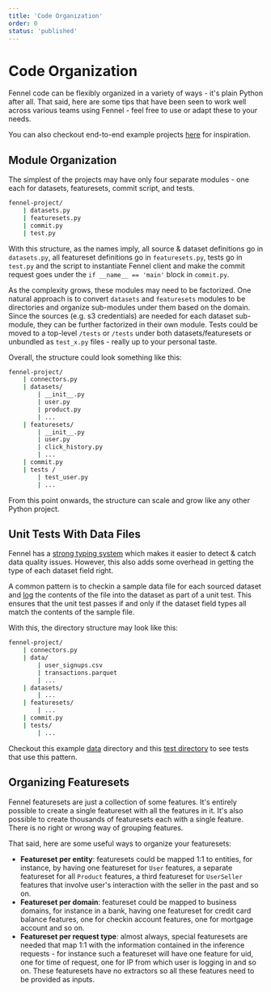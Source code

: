```yaml
---
title: 'Code Organization'
order: 0
status: 'published'
---
```


# Code Organization

Fennel code can be flexibly organized in a variety of ways - it's plain Python
after all. That said, here are some tips that have been seen to work well across
various teams using Fennel - feel free to use or adapt these to your needs.

You can also checkout end-to-end example projects [here](https://github.com/fennel-ai/client/tree/main/examples) for inspiration.

## Module Organization
The simplest of the projects may have only four separate modules - one each for 
datasets, featuresets, commit script, and tests.
```bash
fennel-project/
    | datasets.py
    | featuresets.py
    | commit.py
    | test.py
```
With this structure, as the names imply, all source & dataset definitions go 
in `datasets.py`, all featureset definitions go in `featuresets.py`, tests go in 
`test.py` and the script to instantiate Fennel client and make the commit request 
goes under the `if __name__ == 'main'` block in `commit.py`.

As the complexity grows, these modules may need to be factorized. One natural 
approach is to convert `datasets` and `featuresets` modules to be directories 
and organize sub-modules under them based on the domain. Since the sources 
(e.g. s3 credentials) are needed for each dataset sub-module, they can be further
factorized in their own module. Tests could be moved to a top-level `/tests`
or `/tests` under both datasets/featuresets or unbundled as `test_x.py` files -
really up to your personal taste.

Overall, the structure could look something like this:

```bash
fennel-project/
    | connectors.py
    | datasets/
        | __init__.py
        | user.py
        | product.py
        | ...
    | featuresets/
        | __init__.py
        | user.py
        | click_history.py
        | ...
    | commit.py
    | tests / 
        | test_user.py
        | ...
```

From this point onwards, the structure can scale and grow like any other Python
project.

## Unit Tests With Data Files
Fennel has a [strong typing system](/api-reference/data-types) which makes it 
easier to detect & catch data quality issues. However, this also adds some
overhead in getting the type of each dataset field right.

A common pattern is to checkin a sample data file for each sourced dataset and 
[log](/api-reference/client/log) the contents of the file into the dataset as 
part of a unit test. This ensures that the unit test passes if and only if the
dataset field types all match the contents of the sample file.

With this, the directory structure may look like this:
```bash highlight="3-6"
fennel-project/
    | connectors.py
    | data/ 
        | user_signups.csv
        | transactions.parquet
        | ...
    | datasets/
        | ...
    | featuresets/
        | ...
    | commit.py
    | tests/ 
        | ...

```
Checkout this example [data](https://github.com/fennel-ai/client/tree/main/examples/fraud/data) 
directory and this [test directory](https://github.com/fennel-ai/client/tree/main/examples/fraud/tests) 
to see tests that use this pattern.

## Organizing Featuresets

Fennel featuresets are just a collection of some features. It's entirely possible 
to create a single featureset with all the features in it. It's also possible
to create thousands of featuresets each with a single feature. There is no right
or wrong way of grouping features. 

That said, here are some useful ways to organize your featuresets:

- **Featureset per entity**: featuresets could be mapped 1:1 to entities,
  for instance, by having one featureset for `User` features, a separate 
  featureset for all `Product` features, a third featureset for `UserSeller` 
  features that involve user's interaction with the seller in the past and so on.
- **Featureset per domain**: featureset could be mapped to business domains, 
  for instance in a bank, having one featureset for credit card balance
  features, one for checkin account features, one for mortgage account and so on.
- **Featureset per request type**: almost always, special featuresets are needed
  that map 1:1 with the information contained in the inference requests - for instance
  such a featureset will have one feature for uid, one for time of request, one
  for IP from which user is logging in and so on. These featuresets have no extractors
  so all these features need to be provided as inputs.
